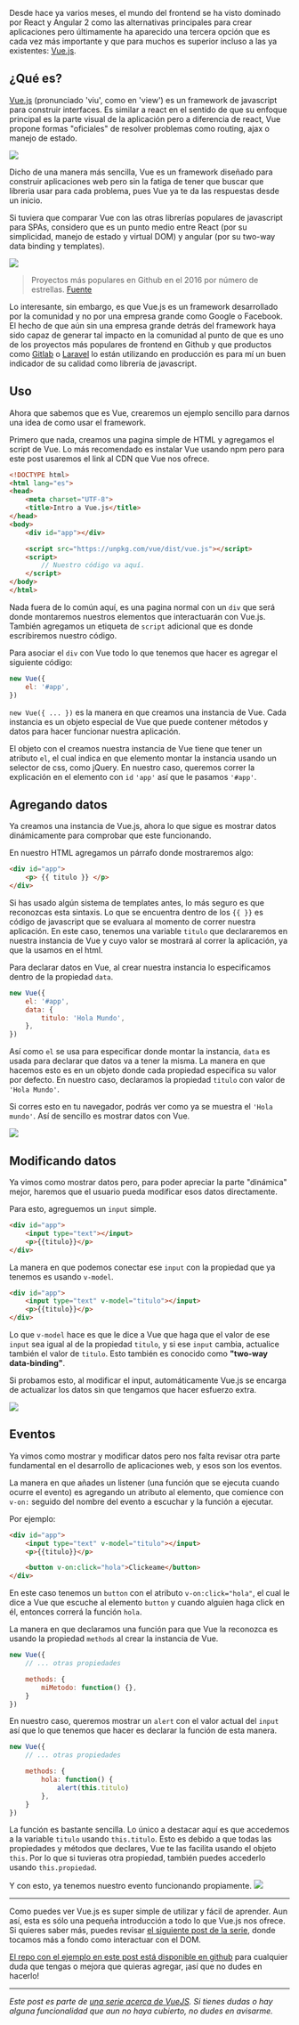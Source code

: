 [//]: # (title   - Introducción a Vue.js )
[//]: # (tags    - javascript, vuejs     )
[//]: # (id      - 29                    )
[//]: # (date    - 2017.01.29            )
[//]: # (url     - introduccion-a-vue-js )
[//]: # (excerpt - Aprende a utilizar Vue.js, un framework de javascript que te permite desarrollar de manera agil, con paradigmas modernos e intuitivos y sin tener que perder tiempo preocupandote por configurar tu ambiente o eligiendo las librerias para cada parte de tu aplicación. )


Desde hace ya varios meses, el mundo del frontend se ha visto dominado por React y Angular 2 como las alternativas principales para crear aplicaciones pero últimamente ha aparecido una tercera opción que es cada vez más importante y que para muchos es superior incluso a las ya existentes: [Vue.js](https://vuejs.org/).


## ¿Qué es?
[Vue.js](https://vuejs.org/) (pronunciado 'viu', como en 'view') es un framework de javascript para construir interfaces. Es similar a react en el sentido de que su enfoque principal es la parte visual de la aplicación pero a diferencia de react, Vue propone formas "oficiales" de resolver problemas como routing, ajax o manejo de estado.


![](https://s3-us-west-1.amazonaws.com/datyayu-xyz/blog/images/029-1-vuejs-logo.png)

Dicho de una manera más sencilla, Vue es un framework diseñado para construir aplicaciones web pero sin la fatiga de tener que buscar que libreria usar para cada problema, pues Vue ya te da las respuestas desde un inicio.

Si tuviera que comparar Vue con las otras librerías populares de javascript para SPAs, considero que es un punto medio entre React (por su simplicidad, manejo de estado y virtual DOM) y angular (por su two-way data binding y templates).

![](https://s3-us-west-1.amazonaws.com/datyayu-xyz/blog/images/029-2-popular-projects.jpg)
> Proyectos más populares en Github en el 2016 por número de estrellas. [Fuente](https://risingstars2016.js.org/)

Lo interesante, sin embargo, es que Vue.js es un framework desarrollado por la comunidad y no por una empresa grande como Google o Facebook. El hecho de que aún sin una empresa grande detrás del framework haya sido capaz de generar tal impacto en la comunidad al punto de que es uno de los proyectos más populares de frontend en Github y que productos como [Gitlab](https://about.gitlab.com/) o [Laravel](https://laravel.com/) lo están utilizando en producción es para mí un buen indicador de su calidad como librería de javascript.


## Uso
Ahora que sabemos que es Vue, crearemos un ejemplo sencillo para darnos una idea de como usar el framework.

Primero que nada, creamos una pagina simple de HTML y agregamos el script de Vue. Lo más recomendado es instalar Vue usando npm pero para este post usaremos el link al CDN que Vue nos ofrece.

```html
<!DOCTYPE html>
<html lang="es">
<head>
    <meta charset="UTF-8">
    <title>Intro a Vue.js</title>
</head>
<body>
    <div id="app"></div>

    <script src="https://unpkg.com/vue/dist/vue.js"></script>
    <script>
        // Nuestro código va aquí.
    </script>
</body>
</html>
```

Nada fuera de lo común aquí, es una pagina normal con un `div` que será donde montaremos nuestros elementos que interactuarán con Vue.js. También agregamos un etiqueta de `script` adicional que es donde escribiremos nuestro código.


Para asociar el `div` con Vue todo lo que tenemos que hacer es agregar el siguiente código:

```js
new Vue({
    el: '#app',
})
```

`new Vue({ ... })` es la manera en que creamos una instancia de Vue. Cada instancia es un objeto especial de Vue
que puede contener métodos y datos para hacer funcionar nuestra aplicación.

El objeto con el creamos nuestra instancia de Vue tiene que tener un atributo `el`, el cual indica en que elemento montar la instancia usando un selector de css, como jQuery. En nuestro caso, queremos correr la explicación en el elemento con `id` `'app'` así que le pasamos `'#app'`.


## Agregando datos
Ya creamos una instancia de Vue.js, ahora lo que sigue es mostrar datos dinámicamente para comprobar que este funcionando.

En nuestro HTML agregamos un párrafo donde mostraremos algo:

```html
<div id="app">
    <p> {{ titulo }} </p>
</div>
```

Si has usado algún sistema de templates antes, lo más seguro es que reconozcas esta sintaxis. Lo que se encuentra dentro de los `{{ }}` es código de javascript que se evaluara al momento de correr nuestra aplicación. En este caso, tenemos una variable `titulo` que declararemos en nuestra instancia de Vue y cuyo valor se mostrará al correr la aplicación, ya que la usamos en el html.

Para declarar datos en Vue, al crear nuestra instancia lo especificamos dentro de la propiedad `data`.

```js
new Vue({
    el: '#app',
    data: {
        titulo: 'Hola Mundo',
    },
})
```

Así como `el` se usa para especificar donde montar la instancia, `data` es usada para declarar que datos va a tener la misma. La manera en que hacemos esto es en un objeto donde cada propiedad especifica su valor por defecto. En nuestro caso, declaramos la propiedad `titulo` con valor de `'Hola Mundo'`.

Si corres esto en tu navegador, podrás ver como ya se muestra el `'Hola mundo'`. Así de sencillo es mostrar datos con Vue.

![](https://s3-us-west-1.amazonaws.com/datyayu-xyz/blog/images/029-3-show-text.jpg)


## Modificando datos

Ya vimos como mostrar datos pero, para poder apreciar la parte "dinámica" mejor, haremos que el usuario pueda modificar esos datos directamente.

Para esto, agreguemos un `input` simple.

```html
<div id="app">
    <input type="text"></input>
    <p>{{titulo}}</p>
</div>
```

La manera en que podemos conectar ese `input` con la propiedad que ya tenemos es usando `v-model`.

```html
<div id="app">
    <input type="text" v-model="titulo"></input>
    <p>{{titulo}}</p>
</div>
```

Lo que `v-model` hace es que le dice a Vue que haga que el valor de ese `input` sea igual al de la propiedad `titulo`, y si ese `input` cambia, actualice también el valor de `titulo`. Esto también es conocido como **"two-way data-binding"**.

Si probamos esto, al modificar el input, automáticamente Vue.js se encarga de actualizar los datos sin que tengamos que  hacer esfuerzo extra.

![](https://s3-us-west-1.amazonaws.com/datyayu-xyz/blog/images/029-4-input.gif)



## Eventos

Ya vimos como mostrar y modificar datos pero nos falta revisar otra parte fundamental en el desarrollo de aplicaciones web, y esos son los eventos.

La manera en que añades un listener (una función que se ejecuta cuando ocurre el evento) es agregando un atributo al elemento, que comience con `v-on:` seguido del nombre del evento a escuchar y la función a ejecutar.

Por ejemplo:

```html
<div id="app">
    <input type="text" v-model="titulo"></input>
    <p>{{titulo}}</p>

    <button v-on:click="hola">Clickeame</button>
</div>
```

En este caso tenemos un `button` con el atributo `v-on:click="hola"`, el cual le dice a Vue que escuche al elemento `button` y cuando alguien haga click en él, entonces correrá la función `hola`.


La manera en que declaramos una función para que Vue la reconozca es usando la propiedad `methods` al crear la instancia de Vue.

```js
new Vue({
    // ... otras propiedades

    methods: {
        miMetodo: function() {},
    }
})
```

En nuestro caso, queremos mostrar un `alert` con el valor actual del `input` así que lo que tenemos que hacer es declarar la función de esta manera.

```js
new Vue({
    // ... otras propiedades

    methods: {
        hola: function() {
            alert(this.titulo)
        },
    }
})
```

La función es bastante sencilla. Lo único a destacar aquí es que accedemos a la variable `titulo` usando `this.titulo`. Esto es debido a que todas las propiedades y métodos que declares, Vue te las facilita usando el objeto `this`. Por lo que si tuvieras otra propiedad, también puedes accederlo usando `this.propiedad`.

Y con esto, ya tenemos nuestro evento funcionando propiamente.
![](https://s3-us-west-1.amazonaws.com/datyayu-xyz/blog/images/029-5-button-event.gif)

---

Como puedes ver Vue.js es super simple de utilizar y fácil de aprender. Aun así, esta es sólo una pequeña introducción a todo lo que Vue.js nos ofrece. Si quieres saber más, puedes revisar [el siguiente post de la serie](/blog/posts/vuejs-dom/), donde tocamos más a fondo como interactuar con el DOM.

[El repo con el ejemplo en este post está disponible en github](https://github.com/datyayu-xyz/vuejs-intro) para cualquier duda que tengas o mejora que quieras agregar, ¡así que no dudes en hacerlo!

---

*Este post es parte de [una serie acerca de VueJS](/blog/tags/vuejs/). Si tienes dudas o hay alguna funcionalidad que aun no haya cubierto, no dudes en avisarme.*
